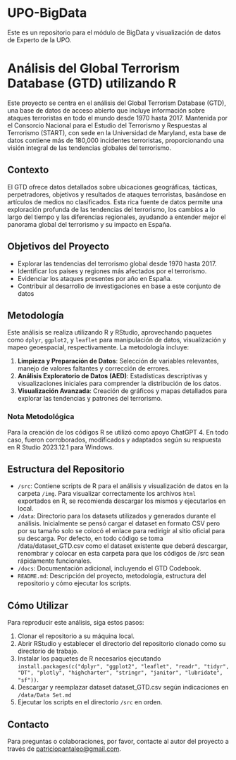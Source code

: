 # UPO-BigData
Este es un repositorio para el módulo de BigData y visualización de datos de Experto de la UPO.

# Análisis del Global Terrorism Database (GTD) utilizando R

Este proyecto se centra en el análisis del Global Terrorism Database (GTD), una base de datos de acceso abierto que incluye información sobre ataques terroristas en todo el mundo desde 1970 hasta 2017. Mantenida por el Consorcio Nacional para el Estudio del Terrorismo y Respuestas al Terrorismo (START), con sede en la Universidad de Maryland, esta base de datos contiene más de 180,000 incidentes terroristas, proporcionando una visión integral de las tendencias globales del terrorismo.

## Contexto

El GTD ofrece datos detallados sobre ubicaciones geográficas, tácticas, perpetradores, objetivos y resultados de ataques terroristas, basándose en artículos de medios no clasificados. Esta rica fuente de datos permite una exploración profunda de las tendencias del terrorismo, los cambios a lo largo del tiempo y las diferencias regionales, ayudando a entender mejor el panorama global del terrorismo y su impacto en España.

## Objetivos del Proyecto

- Explorar las tendencias del terrorismo global desde 1970 hasta 2017.
- Identificar los países y regiones más afectados por el terrorismo.
- Evidenciar los ataques presentes por año en España.
- Contribuir al desarrollo de investigaciones en base a este conjunto de datos

## Metodología

Este análisis se realiza utilizando R y RStudio, aprovechando paquetes como `dplyr`, `ggplot2`, y `leaflet` para manipulación de datos, visualización y mapeo geoespacial, respectivamente. La metodología incluye:

1. **Limpieza y Preparación de Datos**: Selección de variables relevantes, manejo de valores faltantes y corrección de errores.
2. **Análisis Exploratorio de Datos (AED)**: Estadísticas descriptivas y visualizaciones iniciales para comprender la distribución de los datos.
3. **Visualización Avanzada**: Creación de gráficos y mapas detallados para explorar las tendencias y patrones del terrorismo.

### Nota Metodológica
Para la creación de los códigos R se utilizó como apoyo ChatGPT 4. En todo caso, fueron corroborados, modificados y adaptados según su respuesta en R Studio 2023.12.1 para Windows.

## Estructura del Repositorio

- `/src`: Contiene scripts de R para el análisis y visualización de datos en la carpeta `/img`. Para visualizar correctamente los archivos `html` exportados en R, se recomienda descargar los mismos y ejecutarlos en local.
- `/data`: Directorio para los datasets utilizados y generados durante el análisis. Inicialmente se pensó cargar el dataset en formato CSV pero por su tamaño solo se colocó el enlace para redirigir al sitio oficial para su descarga. Por defecto, en todo código se toma /data/dataset_GTD.csv como el dataset existente que deberá descargar, renombrar y colocar en esta carpeta para que los códigos de /src sean rápidamente funcionales. 
- `/docs`: Documentación adicional, incluyendo el GTD Codebook.
- `README.md`: Descripción del proyecto, metodología, estructura del repositorio y cómo ejecutar los scripts.

## Cómo Utilizar

Para reproducir este análisis, siga estos pasos:

1. Clonar el repositorio a su máquina local.
2. Abrir RStudio y establecer el directorio del repositorio clonado como su directorio de trabajo.
3. Instalar los paquetes de R necesarios ejecutando `install.packages(c("dplyr", "ggplot2", "leaflet", "readr", "tidyr", "DT", "plotly", "highcharter", "stringr", "janitor", "lubridate", "sf"))`.
4. Descargar y reemplazar dataset dataset_GTD.csv según indicaciones en `/data/Data Set.md`
4. Ejecutar los scripts en el directorio `/src` en orden.

## Contacto

Para preguntas o colaboraciones, por favor, contacte al autor del proyecto a través de patriciopantaleo@gmail.com.

